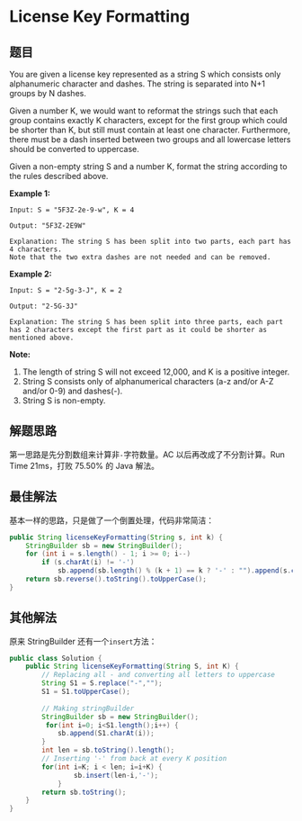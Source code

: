 # License Key Formatting

## 题目

You are given a license key represented as a string S which consists only alphanumeric character and dashes. The string is separated into N+1 groups by N dashes.

Given a number K, we would want to reformat the strings such that each group contains exactly K characters, except for the first group which could be shorter than K, but still must contain at least one character. Furthermore, there must be a dash inserted between two groups and all lowercase letters should be converted to uppercase.

Given a non-empty string S and a number K, format the string according to the rules described above.

**Example 1:**

```
Input: S = "5F3Z-2e-9-w", K = 4

Output: "5F3Z-2E9W"

Explanation: The string S has been split into two parts, each part has 4 characters.
Note that the two extra dashes are not needed and can be removed.
```

**Example 2:**

```
Input: S = "2-5g-3-J", K = 2

Output: "2-5G-3J"

Explanation: The string S has been split into three parts, each part has 2 characters except the first part as it could be shorter as mentioned above.
```

**Note:**

1. The length of string S will not exceed 12,000, and K is a positive integer.
2. String S consists only of alphanumerical characters (a-z and/or A-Z and/or 0-9) and dashes(-).
3. String S is non-empty.

## 解题思路

第一思路是先分割数组来计算非`-`字符数量。AC 以后再改成了不分割计算。Run Time 21ms，打败 75.50% 的 Java 解法。

## 最佳解法

基本一样的思路，只是做了一个倒置处理，代码非常简洁：

```java
public String licenseKeyFormatting(String s, int k) {
    StringBuilder sb = new StringBuilder();
    for (int i = s.length() - 1; i >= 0; i--)
        if (s.charAt(i) != '-')
            sb.append(sb.length() % (k + 1) == k ? '-' : "").append(s.charAt(i));
    return sb.reverse().toString().toUpperCase();
} 
```

## 其他解法

原来 StringBuilder 还有一个`insert`方法：

```java
public class Solution {
    public String licenseKeyFormatting(String S, int K) {
        // Replacing all - and converting all letters to uppercase
        String S1 = S.replace("-","");
        S1 = S1.toUpperCase();
        
        // Making stringBuilder 
        StringBuilder sb = new StringBuilder();
         for(int i=0; i<S1.length();i++) {
            sb.append(S1.charAt(i));
        }
        int len = sb.toString().length();
        // Inserting '-' from back at every K position
        for(int i=K; i < len; i=i+K) {
                sb.insert(len-i,'-');
            }
        return sb.toString();   
    }
}
```


